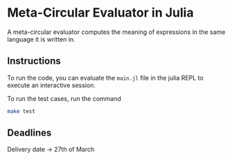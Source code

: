 # Meta-Circular Evaluator in Julia

A meta-circular evaluator computes the meaning of expressions in the same language it is written in.

## Instructions

To run the code, you can evaluate the `main.jl` file in the julia REPL to execute an interactive session.

To run the test cases, run the command

```bash
make test
```

## Deadlines

Delivery date -> 27th of March
